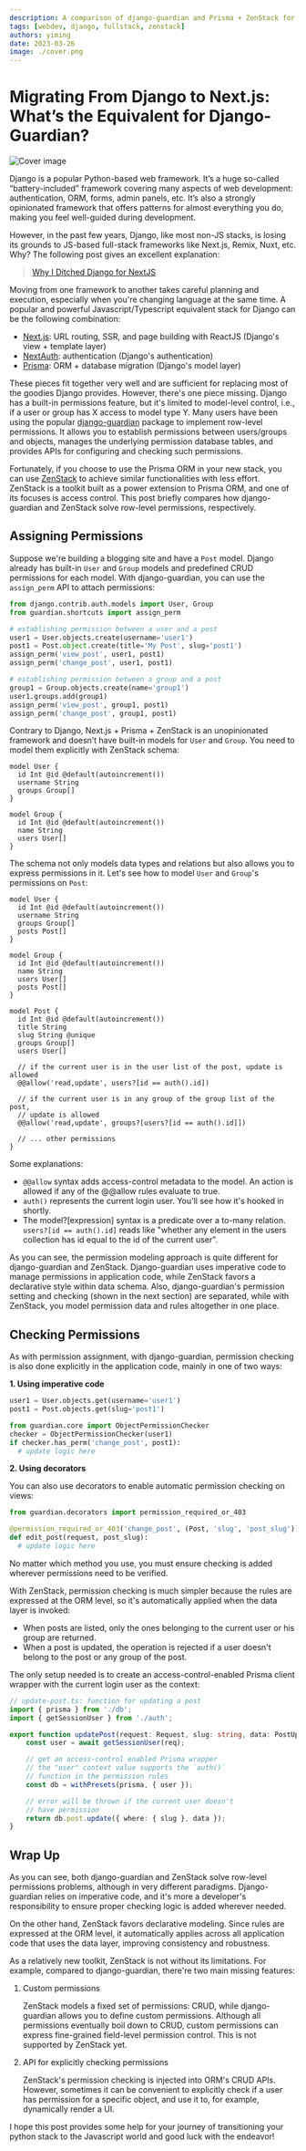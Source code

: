 ```yaml
---
description: A comparison of django-guardian and Prisma + ZenStack for implementing access control
tags: [webdev, django, fullstack, zenstack]
authors: yiming
date: 2023-03-26
image: ./cover.png
---
```


# Migrating From Django to Next.js: What’s the Equivalent for Django-Guardian?

![Cover image](cover.png)

Django is a popular Python-based web framework. It’s a huge so-called “battery-included” framework covering many aspects of web development: authentication, ORM, forms, admin panels, etc. It’s also a strongly opinionated framework that offers patterns for almost everything you do, making you feel well-guided during development.

<!-- truncate -->

However, in the past few years, Django, like most non-JS stacks, is losing its grounds to JS-based full-stack frameworks like Next.js, Remix, Nuxt, etc. Why? The following post gives an excellent explanation:

> [Why I Ditched Django for NextJS](https://www.billprin.com/articles/why-i-ditched-django-for-nextjs)

Moving from one framework to another takes careful planning and execution, especially when you're changing language at the same time. A popular and powerful Javascript/Typescript equivalent stack for Django can be the following combination:

-   [Next.js](https://nextjs.org/): URL routing, SSR, and page building with ReactJS (Django's view + template layer)
-   [NextAuth](https://next-auth.js.org/): authentication (Django's authentication)
-   [Prisma](https://prisma.io): ORM + database migration (Django's model layer)

These pieces fit together very well and are sufficient for replacing most of the goodies Django provides. However, there's one piece missing. Django has a built-in permissions feature, but it's limited to model-level control, i.e., if a user or group has X access to model type Y. Many users have been using the popular [django-guardian](https://django-guardian.readthedocs.io/) package to implement row-level permissions. It allows you to establish permissions between users/groups and objects, manages the underlying permission database tables, and provides APIs for configuring and checking such permissions.

Fortunately, if you choose to use the Prisma ORM in your new stack, you can use [ZenStack](https://zenstack.dev) to achieve similar functionalities with less effort. ZenStack is a toolkit built as a power extension to Prisma ORM, and one of its focuses is access control. This post briefly compares how django-guardian and ZenStack solve row-level permissions, respectively.

## Assigning Permissions

Suppose we're building a blogging site and have a `Post` model. Django already has built-in `User` and `Group` models and predefined CRUD permissions for each model. With django-guardian, you can use the `assign_perm` API to attach permissions:

```python
from django.contrib.auth.models import User, Group
from guardian.shortcuts import assign_perm

# establishing permission between a user and a post
user1 = User.objects.create(username='user1')
post1 = Post.object.create(title='My Post', slug='post1')
assign_perm('view_post', user1, post1)
assign_perm('change_post', user1, post1)

# establishing permission between a group and a post
group1 = Group.objects.create(name='group1')
user1.groups.add(group1)
assign_perm('view_post', group1, post1)
assign_perm('change_post', group1, post1)
```

Contrary to Django, Next.js + Prisma + ZenStack is an unopinionated framework and doesn’t have built-in models for `User` and `Group`. You need to model them explicitly with ZenStack schema:

```zmodel
model User {
  id Int @id @default(autoincrement())
  username String
  groups Group[]
}

model Group {
  id Int @id @default(autoincrement())
  name String
  users User[]
}
```

The schema not only models data types and relations but also allows you to express permissions in it. Let's see how to model `User` and `Group`'s permissions on `Post`:

```zmodel
model User {
  id Int @id @default(autoincrement())
  username String
  groups Group[]
  posts Post[]
}

model Group {
  id Int @id @default(autoincrement())
  name String
  users User[]
  posts Post[]
}

model Post {
  id Int @id @default(autoincrement())
  title String
  slug String @unique
  groups Group[]
  users User[]

  // if the current user is in the user list of the post, update is allowed
  @@allow('read,update', users?[id == auth().id])

  // if the current user is in any group of the group list of the post,
  // update is allowed
  @@allow('read,update', groups?[users?[id == auth().id]])

  // ... other permissions
}
```

Some explanations:

-   `@@allow` syntax adds access-control metadata to the model. An action is allowed if any of the @@allow rules evaluate to true.
-   `auth()` represents the current login user. You'll see how it's hooked in shortly.
-   The model?[expression] syntax is a predicate over a to-many relation. `users?[id == auth().id]` reads like "whether any element in the users collection has id equal to the id of the current user".

As you can see, the permission modeling approach is quite different for django-guardian and ZenStack. Django-guardian uses imperative code to manage permissions in application code, while ZenStack favors a declarative style within data schema. Also, django-guardian's permission setting and checking (shown in the next section) are separated, while with ZenStack, you model permission data and rules altogether in one place.

## Checking Permissions

As with permission assignment, with django-guardian, permission checking is also done explicitly in the application code, mainly in one of two ways:

**1. Using imperative code**

```python
user1 = User.objects.get(username='user1')
post1 = Post.objects.get(slug='post1')

from guardian.core import ObjectPermissionChecker
checker = ObjectPermissionChecker(user1)
if checker.has_perm('change_post', post1):
  # update logic here
```

**2. Using decorators**

You can also use decorators to enable automatic permission checking on views:

```python
from guardian.decorators import permission_required_or_403

@permission_required_or_403('change_post', (Post, 'slug', 'post_slug'))
def edit_post(request, post_slug):
  # update logic here
```

No matter which method you use, you must ensure checking is added wherever permissions need to be verified.

With ZenStack, permission checking is much simpler because the rules are expressed at the ORM level, so it's automatically applied when the data layer is invoked:

-   When posts are listed, only the ones belonging to the current user or his group are returned.
-   When a post is updated, the operation is rejected if a user doesn't belong to the post or any group of the post.

The only setup needed is to create an access-control-enabled Prisma client wrapper with the current login user as the context:

```ts
// update-post.ts: function for updating a post
import { prisma } from './db';
import { getSessionUser } from './auth';

export function updatePost(request: Request, slug: string, data: PostUpdateInput) {
    const user = await getSessionUser(req);

    // get an access-control enabled Prisma wrapper
    // the "user" context value supports the `auth()`
    // function in the permission rules
    const db = withPresets(prisma, { user });

    // error will be thrown if the current user doesn't
    // have permission
    return db.post.update({ where: { slug }, data });
}
```

## Wrap Up

As you can see, both django-guardian and ZenStack solve row-level permissions problems, although in very different paradigms. Django-guardian relies on imperative code, and it's more a developer's responsibility to ensure proper checking logic is added wherever needed.

On the other hand, ZenStack favors declarative modeling. Since rules are expressed at the ORM level, it automatically applies across all application code that uses the data layer, improving consistency and robustness.

As a relatively new toolkit, ZenStack is not without its limitations. For example, compared to django-guardian, there're two main missing features:

1. Custom permissions

    ZenStack models a fixed set of permissions: CRUD, while django-guardian allows you to define custom permissions. Although all permissions eventually boil down to CRUD, custom permissions can express fine-grained field-level permission control. This is not supported by ZenStack yet.

1. API for explicitly checking permissions

    ZenStack's permission checking is injected into ORM's CRUD APIs. However, sometimes it can be convenient to explicitly check if a user has permission for a specific object, and use it to, for example, dynamically render a UI.

I hope this post provides some help for your journey of transitioning your python stack to the Javascript world and good luck with the endeavor!
